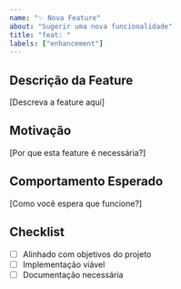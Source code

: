 ```yaml
---
name: "✨ Nova Feature"
about: "Sugerir uma nova funcionalidade"
title: "feat: "
labels: ["enhancement"]
---
```


## Descrição da Feature
[Descreva a feature aqui]

## Motivação
[Por que esta feature é necessária?]

## Comportamento Esperado
[Como você espera que funcione?]

## Checklist
- [ ] Alinhado com objetivos do projeto
- [ ] Implementação viável
- [ ] Documentação necessária
